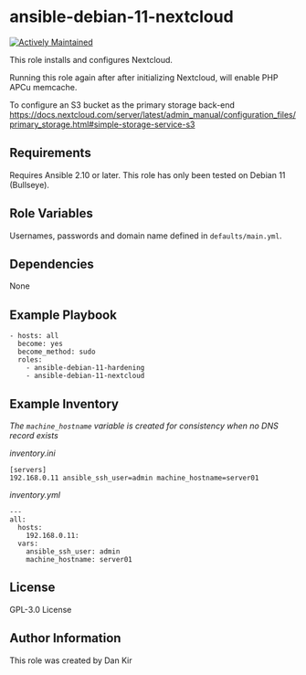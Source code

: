 ansible-debian-11-nextcloud
==============================
[![Actively Maintained](https://img.shields.io/badge/Maintenance%20Level-Actively%20Maintained-green.svg)](https://gist.github.com/cheerfulstoic/d107229326a01ff0f333a1d3476e068d)

This role installs and configures Nextcloud.

Running this role again after after initializing Nextcloud, will enable PHP APCu memcache.

To configure an S3 bucket as the primary storage back-end https://docs.nextcloud.com/server/latest/admin_manual/configuration_files/primary_storage.html#simple-storage-service-s3

Requirements
------------
Requires Ansible 2.10 or later. This role has only been tested on Debian 11 (Bullseye).

Role Variables
--------------
Usernames, passwords and domain name defined in `defaults/main.yml`.

Dependencies
------------
None

Example Playbook
----------------

    - hosts: all
      become: yes
      become_method: sudo
      roles:
        - ansible-debian-11-hardening
        - ansible-debian-11-nextcloud

Example Inventory
-----------------
*The `machine_hostname` variable is created for consistency when no DNS record exists*

*inventory.ini*

    [servers]
    192.168.0.11 ansible_ssh_user=admin machine_hostname=server01

*inventory.yml*

    ---
    all:
      hosts:
        192.168.0.11:
      vars:
        ansible_ssh_user: admin
        machine_hostname: server01

License
-------
GPL-3.0 License

Author Information
------------------
This role was created by Dan Kir
